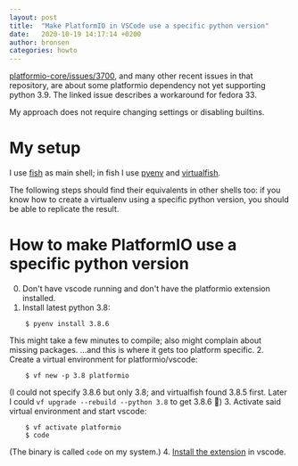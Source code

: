 ```yaml
---
layout: post
title:  "Make PlatformIO in VSCode use a specific python version"
date:   2020-10-19 14:17:14 +0200
author: bronsen
categories: howto
---
```

[platformio-core/issues/3700](https://github.com/platformio/platformio-core/issues/3700),
and many other recent issues in that repository, are about some platformio
dependency not yet supporting python 3.9. The linked issue describes
a workaround for fedora 33.

My approach does not require changing settings or disabling builtins.

# My setup

I use [fish][2] as main shell; in fish I use [pyenv][3] and [virtualfish][4].

The following steps should find their equivalents in other shells too: if you
know how to create a virtualenv using a specific python version, you should be
able to replicate the result.

# How to make PlatformIO use a specific python version

0. Don't have vscode running and don't have the platformio extension installed.
1. Install latest python 3.8: 
```
    $ pyenv install 3.8.6
```
This might take a few minutes to compile; also might complain about missing
packages. ...and this is where it gets too platform specific.
2. Create a virtual environment for platformio/vscode:
```
    $ vf new -p 3.8 platformio
```
(I could not specify 3.8.6 but only 3.8; and virtualfish found 3.8.5 first.
Later I could `vf upgrade --rebuild --python 3.8` to get 3.8.6 🤷)
3. Activate said virtual environment and start vscode:
```
    $ vf activate platformio
    $ code
```
(The binary is called `code` on my system.)
4. [Install the extension][5] in vscode.

[0]: https://platformio.org/             "collaborative platform for embedded development"
[1]: https://code.visualstudio.com/      "free cross-platform IDE from Microsoft"
[2]: https://fishshell.com/              "a command line shell for the 90s, not POSIX compatible"
[3]: https://github.com/pyenv/pyenv      "Simple Python version management"
[4]: https://virtualfish.readthedocs.io/ "virtual environment manager for fish"
[5]: https://docs.platformio.org/en/latest/integration/ide/vscode.html#installation



